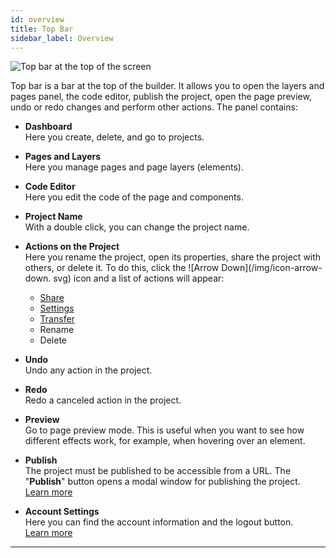 ```yaml
---
id: overview
title: Top Bar
sidebar_label: Overview
---
```


![Top bar at the top of the screen](/scr/topbar-general.png)

Top bar is a bar at the top of the builder. It allows you to open the layers and pages panel, the code editor, publish the project, open the page preview, undo or redo changes and perform other actions. The panel contains:

-   **Dashboard**<br /> Here you create, delete, and go to projects.

-   **Pages and Layers**<br /> Here you manage pages and page layers (elements).

-   **Code Editor**<br /> Here you edit the code of the page and components.

-   **Project Name**<br /> With a double click, you can change the project name.

-   **Actions on the Project**<br /> Here you rename the project, open its properties, share the project with others, or delete it. To do this, click the ![Arrow Down](/img/icon-arrow-down. svg) icon and a list of actions will appear:

    -   [Share](/interface/top-bar/share)
    -   [Settings](/interface/right-panels/project-settings/overview)
    -   [Transfer](/interface/top-bar/transfer)
    -   Rename
    -   Delete

-   **Undo**<br /> Undo any action in the project.

-   **Redo**<br /> Redo a canceled action in the project.

-   **Preview**<br /> Go to page preview mode. This is useful when you want to see how different effects work, for example, when hovering over an element.

-   **Publish**<br /> The project must be published to be accessible from a URL. The "**Publish**" button opens a modal window for publishing the project.<br /> [Learn more](/interface/top-bar/publication/overview)

-   **Account Settings**<br /> Here you can find the account information and the logout button.<br /> [Learn more](/interface/top-bar/account)

---
